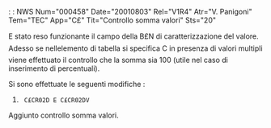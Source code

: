  :  : NWS Num="000458" Date="20010803" Rel="V1R4" Atr="V. Panigoni" Tem="TEC" App="C£" Tit="Controllo somma valori" Sts="20"

E stato reso funzionante il campo della B£N di caratterizzazione del valore.
Adesso se nellelemento di tabella si specifica C in presenza di valori multipli viene effettuato
il controllo che la somma sia 100 (utile nel caso di inserimento di percentuali).

Si sono effettuate le seguenti modifiche : 

   1.      C£CR02D E C£CR02DV
   Aggiunto controllo somma valori.


